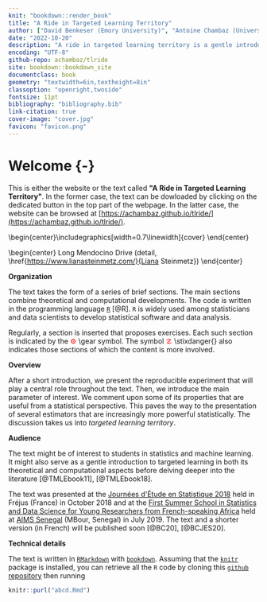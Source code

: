 ```yaml
---
knit: "bookdown::render_book"
title: "A Ride in Targeted Learning Territory"
author: ["David Benkeser (Emory University)", "Antoine Chambaz (Université Paris Cité)"]
date: "2022-10-20"
description: "A ride in targeted learning territory is a gentle introduction to the filed of targeted learning.  It weaves together two main threads, one theoretical and the other computational.  It uses tlrider, a companion R package built specifically for this project."
encoding: "UTF-8"
github-repo: achambaz/tlride
site: bookdown::bookdown_site
documentclass: book
geometry: "textwidth=6in,textheight=8in"
classoption: "openright,twoside"
fontsize: 11pt
bibliography: "bibliography.bib"
link-citation: true
cover-image: "cover.jpg"
favicon: "favicon.png"
---
```



#  Welcome {-} 

This is either the  website or the text called __"A  Ride in Targeted Learning
Territory"__. In the former case, the text can be dowloaded by clicking on the
dedicated button  in the  top part  of the  webpage. In  the latter  case, the
website              can               be              browsed              at
[https://achambaz.github.io/tlride/](https://achambaz.github.io/tlride/). 



\begin{center}\includegraphics[width=0.7\linewidth]{cover} \end{center}

\begin{center}
Long Mendocino Drive (detail,
\href{https://www.lianasteinmetz.com/}{Liana Steinmetz})
\end{center}

__Organization__ 

The text  takes the  form of  a series  of brief  sections. The  main sections
combine theoretical and computational developments. The code is written in the
programming  language [`R`](https://www.r-project.org)  [@R].   `R` is  widely
used among statisticians  and data scientists to  develop statistical software
and data analysis.

Regularly, a section  is inserted that proposes exercises.   Each such section
is indicated by the  <span style="color:red">&#9881;</span> \gear symbol.  The
symbol  <span  style="color:red">&#9761;</span> \stixdanger{}  also  indicates
those sections of which the content is more involved.

__Overview__

After a short introduction, we present the reproducible experiment that will
play a central role throughout the text. Then, we introduce the main parameter
of interest.  We  comment upon some of  its properties that are  useful from a
statistical perspective.  This paves  the way to  the presentation  of several
estimators that  are increasingly more powerful  statistically. The discussion
takes us into *targeted learning territory*.


__Audience__

The  text  might  be  of  interest  to  students  in  statistics  and  machine
learning. It might also serve as a gentle introduction to targeted learning in
both its theoretical and computational  aspects before delving deeper into the
literature [@TMLEbook11], [@TMLEbook18].

The   text   was  presented   at   the   [Journées  d'Étude   en   Statistique
2018](https://www.sfds.asso.fr/fr/group/activites_et_parrainages/608-journees_detude_en_statistique/)
held in  Fréjus (France) in  October 2018 and at  the [First Summer  School in
Statistics  and  Data  Science  for  Young  Researchers  from  French-speaking
Africa](https://ehermellin.github.io/conf_sfds/index.html)   held   at   [AIMS
Senegal](https://aims-senegal.org/) (MBour,  Senegal) in  July 2019.  The text
and a shorter version (in French) will be published soon [@BC20], [@BCJES20]. 

__Technical details__

The   text   is    written   in   [`RMarkdown`](https://rmarkdown.rstudio.com)
with         [`bookdown`](https://bookdown.org).         Assuming         that
the  [`knitr`](https://yihui.name/knitr/)   package  is  installed,   you  can
retrieve    all     the    `R`     code    by    cloning     this    [`github`
repository](https://github.com/achambaz/tlride) then running 


```r
knitr::purl("abcd.Rmd")
```

<!--It is automatically rebuilt from
[source](https://github.com/achambaz/tlride)                                by
[travis](http://travis-ci.org/).-->

